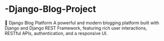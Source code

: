 # -Django-Blog-Project
📝 Django Blog Platform  A powerful and modern blogging platform built with Django and Django REST Framework, featuring rich user interactions, RESTful APIs, authentication, and a responsive UI.
